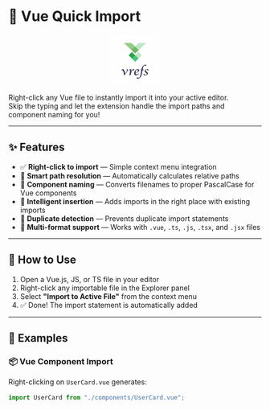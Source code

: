 # 🧩 Vue Quick Import

<p align="center">
  <img src="src/icon.png" width="100" alt="Vue Quick Import Icon" />
</p>

Right-click any Vue file to instantly import it into your active editor.  
Skip the typing and let the extension handle the import paths and component naming for you!

---

## ✨ Features

- ✅ **Right-click to import** — Simple context menu integration
- 🧠 **Smart path resolution** — Automatically calculates relative paths
- 🧱 **Component naming** — Converts filenames to proper PascalCase for Vue components
- 🎯 **Intelligent insertion** — Adds imports in the right place with existing imports
- 🔁 **Duplicate detection** — Prevents duplicate import statements
- 🔗 **Multi-format support** — Works with `.vue`, `.ts`, `.js`, `.tsx`, and `.jsx` files

---

## 🚀 How to Use

1. Open a Vue.js, JS, or TS file in your editor
2. Right-click any importable file in the Explorer panel
3. Select **"Import to Active File"** from the context menu
4. ✅ Done! The import statement is automatically added

---

## 📝 Examples

### 📦 Vue Component Import

Right-clicking on `UserCard.vue` generates:

```js
import UserCard from "./components/UserCard.vue";
```
